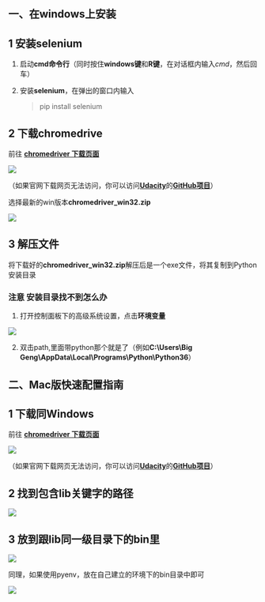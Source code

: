 ## 一、在windows上安装

## 1 安装selenium
1. 启动**cmd命令行**（同时按住**windows键**和**R键**，在对话框内输入*cmd*，然后回车）

2. 安装**selenium**，在弹出的窗口内输入
	>pip install selenium

## 2 下载chromedrive
前往 [**chromedriver 下载页面**](https://sites.google.com/a/chromium.org/chromedriver/downloads)

![](https://i.imgur.com/2JoXcSU.png)

（如果官网下载网页无法访问，你可以访问[**Udacity**](https://cn.udacity.com)的[**GitHub项目**](https://github.com/DaemonFG/IntrotoPython-Think-Tank/blob/master/P2/ChromeDriver_Download.md)）

选择最新的win版本**chromedriver_win32.zip**

![](https://i.imgur.com/3UBl9pD.png)

## 3 解压文件
将下载好的**chromedriver_win32.zip**解压后是一个exe文件，将其复制到Python安装目录

### 注意 安装目录找不到怎么办
1. 打开控制面板下的高级系统设置，点击**环境变量**

 ![](https://i.imgur.com/axYVodW.png)

2. 双击path,里面带python那个就是了（例如**C:\Users\Big Geng\AppData\Local\Programs\Python\Python36**）

## 二、Mac版快速配置指南

## 1 下载同Windows

前往 [**chromedriver 下载页面**](https://sites.google.com/a/chromium.org/chromedriver/downloads)

![](https://i.imgur.com/2JoXcSU.png)

（如果官网下载网页无法访问，你可以访问[**Udacity**](https://cn.udacity.com)的[**GitHub项目**](https://github.com/DaemonFG/IntrotoPython-Think-Tank/blob/master/P2/ChromeDriver_Download.md)）

## 2 找到包含lib关键字的路径

![](https://i.imgur.com/Ka1Qf0K.jpg)

## 3 放到跟lib同一级目录下的bin里

![](https://i.imgur.com/AUW2BcG.jpg)

   同理，如果使用pyenv，放在自己建立的环境下的bin目录中即可
   
   ![](https://i.imgur.com/Rm8aOL3.jpg)
